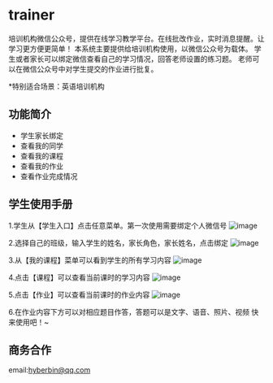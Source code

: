 # trainer
培训机构微信公众号，提供在线学习教学平台。在线批改作业，实时消息提醒。让学习更方便更简单！
本系统主要提供给培训机构使用，以微信公众号为载体。
学生或者家长可以绑定微信查看自己的学习情况，回答老师设置的练习题。
老师可以在微信公众号中对学生提交的作业进行批复。

*特别适合场景：英语培训机构

## 功能简介

* 学生家长绑定
* 查看我的同学
* 查看我的课程
* 查看我的作业
* 查看作业完成情况

## 学生使用手册

1.学生从【学生入口】点击任意菜单。第一次使用需要绑定个人微信号
![image](https://raw.githubusercontent.com/hyberbin/trainer/master/doc/pic/%E5%BE%AE%E4%BF%A1%E5%9B%BE%E7%89%87_20190117115824.png)

2.选择自己的班级，输入学生的姓名，家长角色，家长姓名，点击绑定
![image](https://raw.githubusercontent.com/hyberbin/trainer/master/doc/pic/65b97e2590ab9aef5dcf3011e8a58d2.jpg)

3.从【我的课程】菜单可以看到学生的所有学习内容
![image](https://raw.githubusercontent.com/hyberbin/trainer/master/doc/pic/984dd94945d9f463cdb4817b2f66f75.jpg)

4.点击【课程】可以查看当前课时的学习内容
![image](https://raw.githubusercontent.com/hyberbin/trainer/master/doc/pic/d44dbd278dfdb834e335390ce38278c.jpg)

5.点击【作业】可以查看当前课时的作业内容
![image](https://github.com/hyberbin/trainer/blob/master/doc/pic/0c4d838bfed318b209f60d04019f0e9.jpg)

6.在作业内容下方可以对相应题目作答，答题可以是文字、语音、照片、视频
快来使用吧！~

## 商务合作
email:hyberbin@qq.com
